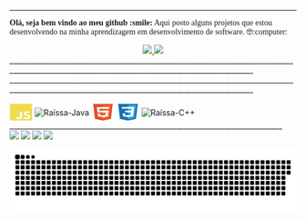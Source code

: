 ________________________________________________________________________________________________________________________________________________________

<p style="font-family: 'Times New Roman', serif;"><strong> Olá, seja bem vindo ao meu github :smile:</strong> Aqui posto alguns projetos que estou desenvolvendo na minha aprendizagem em desenvolvimento de software. 🤓:computer:</p>


<div align="center" >
  <a href="https://github.com/Raissa005">
    <img src="https://github-readme-stats.vercel.app/api?username=Raissa005&rank_icon=github&theme=transparent&include_all_commits=true&count_private=false" height="180em"/>
  </a>
  <a href="https://github.com/Raissa005">
    <img src="https://github-readme-stats.vercel.app/api/top-langs/?username=Raissa005&layout=compact&langs_count=7&theme=transparent" height="180em" />
  </a>
</div>
_________________________________________________________________________________________________________________________________________________
_________________________________________________________________________________________________________________________________________________
<div style="display: inline_block"><br>
  <img align="center" alt="Raíssa-Js" height="30" width="40" src="https://raw.githubusercontent.com/devicons/devicon/master/icons/javascript/javascript-plain.svg">
  <img align="center" alt="Raíssa-Java" height="30" width="30" src="https://raw.githubusercontent.com/jmnote/z-icons/master/svg/java.svg">
  <img align="center" alt="Raíssa-HTML" height="30" width="40" src="https://raw.githubusercontent.com/devicons/devicon/master/icons/html5/html5-original.svg">
  <img align="center" alt="Raíssa-CSS" height="30" width="40" src="https://raw.githubusercontent.com/devicons/devicon/master/icons/css3/css3-original.svg">
  <img align="center" alt="Raíssa-C++" height="30" width="30" src="https://raw.githubusercontent.com/isocpp/logos/master/cpp_logo.png">
  
</div> 
___________________________________________________________________________
 
<div> 
  <a href="https://www.linkedin.com/in/ra%C3%ADssa-leite-725913207" target="_blank"><img src="https://img.shields.io/badge/-LinkedIn-%230077B5?style=for-the-badge&logo=linkedin&logoColor=white" target="_blank"></a> 
  <a href = "leiteraissavitoria@gmail.com"><img src="https://img.shields.io/badge/-Gmail-%23333?style=for-the-badge&logo=gmail&logoColor=white" target="_blank"></a> 
  <a href="https://www.instagram.com/eiraissa_vl/" target="_blank"><img src="https://img.shields.io/badge/-Instagram-%23E4405F?style=for-the-badge&logo=instagram&logoColor=white" target="_blank"></a>
  <a href="" target="_blank"><img src="https://img.shields.io/badge/Discord-7289DA?style=for-the-badge&logo=discord&logoColor=white" target="_blank"></a> 

 ![Snake animation](https://github.com/raissa005/raissa005/blob/output/github-contribution-grid-snake.svg)
</div>

